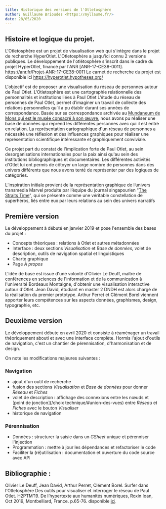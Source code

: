 ```yaml
---
title: Historique des versions de l'Otletosphère
author: Guillaume Brioudes <https://myllaume.fr/>
date: 28/05/2020
---
```

## Histoire et logique du projet.
L'Otletosphère est un projet de visualisation web qui s'intègre dans le projet de recherche HyperOtlet. L'Otletosphère a jusqu'ici connu 2 versions publiques.
Le développement  de l'otlétosphère s'inscrit dans le cadre du projet HyperOtlet, financé par l'ANR [ANR-17-CE38-0011]. https://anr.fr/Projet-ANR-17-CE38-0011
Le carnet de recherche du projet est disponible ici https://hyperotlet.hypotheses.org/

L'objectif est de proposer une visualisation du réseau de personnes autour de Paul Otlet.
L’Otletosphère  est  une  cartographie  relationnelle  des  personnalités  et institutions liées à Paul Otlet
L’étude  du  réseau  de  personnes  de  Paul  Otlet, permet  d’imaginer  un  travail  de  collecte  des relations personnelles qu’il a pu établir durant ses années de correspondance.
 Basée sur sa correspondance archivée au [Mundaneum de Mons qui est le musée consacré à son œuvre](http://archives.mundaneum.org/), nous avons pu réaliser une base de  données  qui  reprend  les  différentes  personnes  avec  qui  il  est  entré  en relation.
 La   représentation  cartographique  d'un  réseau   de  personnes a nécessité  une réflexion   et   des   influences   graphiques   pour   réaliser   une   représentation scientifique  intéressante et  graphiquement  conviviale.  

 Ce projet part du constat de l'implication forte de Paul  Otlet,  au  sein  desorganisations  internationales  pour  la  paix  ainsi  qu'au sein   des   institutions   bibliographiques   et   documentaires.
  Les   différentes activités  d'Otlet  lui  ont  permis  de  côtoyer  un  large  nombre  de  personnes dans des univers différents que nous avons tenté de représenter par des logiques de catégories.

L’inspiration initiale provient de la représentation graphique de l’univers  transmedia  Marvel  produite  par  l’équipe  du  journal singapourien "[The  Straits  Time](https://graphics.straitstimes.com/STI/STIMEDIA/Interactives/2018/04/marvel-cinematic-universe-whos-who-interactive/index.html)",  qui  se  présente  comme  une  véritable  constellation  de superhéros, liés entre eux par leurs relations au sein des univers narratifs



## Première version

Le développement à débuté en janvier 2019 et pose l'ensemble des bases du projet :

- Concepts théoriques : relations à Otlet et autres métadonnées
- Interface : deux sections *Visualisation* et *Base de données*, volet de description, outils de navigation spatial et linguistiques
- Charte graphique
- Page *À propos*

L'idée de base est issue d'une volonté d'Olivier Le Deuff, maître de conférences en sciences de l'information et de la communication à l'université Bordeaux Montaigne, d'obtenir une visualisation interactive autour d'Otlet. Jean David, étudiant en master 2 DNDH est alors chargé de la réalisation du premier prototype. Arthur Perret et Clément Borel viennent apporter leurs compétences sur les aspects données, graphismes, design, typographie, etc. 

## Deuxième version

Le développement débute en avril 2020 et consiste à réaménager un travail théoriquement abouti et avec une interface complète. Hormis l'ajout d'outils de navigation, c'est un chantier de pérennisation, d'harmonisation et de design.

On note les modifications majeures suivantes :

### Navigation

- ajout d'un outil de recherche
- fusion des sections *Visualisation* et *Base de données* pour donner *Réseau* et *Fiches*
- volet de description : affichage des connexions entre les nœuds et [point de jonction](/choix technique/#union-des-vues) entre *Réseau* et *Fiches* avec le bouton *Visualiser*
- historique de navigation

### Pérennisation

- Données : structurer la saisie dans un *GSheet* unique et pérenniser l'injection
- Programmation : mettre à jour les dépendances et refactoriser le code
- Faciliter la (ré)utilisation : documentation et ouverture du code source avec API


## Bibliographie :

Olivier Le Deuff, Jean David, Arthur Perret, Clément Borel. Surfer dans l'Otletosphère Des outils pour visualiser et interroger le réseau de Paul Otlet. H2PTM’19. De l’hypertexte aux humanités numériques, Roxin Ioan, Oct 2019, Montbelliard, France. p.65-76. disponible [ici](https://archivesic.ccsd.cnrs.fr/sic_02480515).

